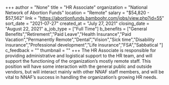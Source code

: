 +++
author = "None"
title = "HR Associate"
organization = "National Network of Abortion Funds"
location = "Remote"
salary = "$54,820 - $57,562"
link = "https://abortionfunds.bamboohr.com/jobs/view.php?id=55"
sort_date = "2021-07-27"
created_at = "July 27, 2021"
closing_date = "August 22, 2021"
a_job_type = ["Full Time"]
b_benefits = ["General Benefits","Retirement","Paid Leave","Health Insurance","Paid Vacation","Permanently Remote","Dental","Vision","Sick time","Disability insurance","Professional development","Life insurance","FSA","Sabbatical "]
c_feedback = ""
thumbnail = ""
+++
The HR Associate is responsible for providing administrative and logistical support to the HR team, and will support the functioning of the organization’s mostly remote staff. This position will have some interaction with the general public and outside vendors, but will interact mainly with other NNAF staff members, and will be vital to NNAF’s success in handling the organization’s growing HR needs.
